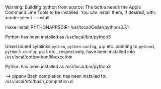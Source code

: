 
Warning: Building python from source:
  The bottle needs the Apple Command Line Tools to be installed.
  You can install them, if desired, with:
    xcode-select --install



make install PYTHONAPPSDIR=/usr/local/Cellar/python/3.7.1


Python has been installed as
  /usr/local/bin/python3

Unversioned symlinks `python`, `python-config`, `pip` etc. pointing to
`python3`, `python3-config`, `pip3` etc., respectively, have been installed into
  /usr/local/opt/python/libexec/bin

Python has been installed as
  /usr/local/bin/python3

==> pipenv
Bash completion has been installed to:
  /usr/local/etc/bash_completion.d
